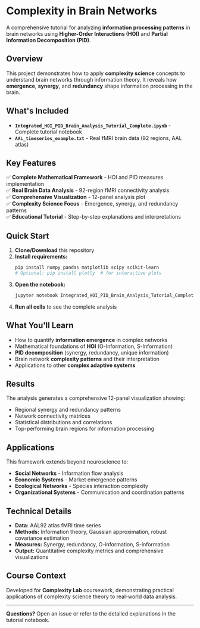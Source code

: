 # Complexity in Brain Networks

A comprehensive tutorial for analyzing **information processing patterns** in brain networks using **Higher-Order Interactions (HOI)** and **Partial Information Decomposition (PID)**.

## Overview

This project demonstrates how to apply **complexity science** concepts to understand brain networks through information theory. It reveals how **emergence**, **synergy**, and **redundancy** shape information processing in the brain.

## What's Included

- **`Integrated_HOI_PID_Brain_Analysis_Tutorial_Complete.ipynb`** - Complete tutorial notebook
- **`AAL_timeseries_example.txt`** - Real fMRI brain data (92 regions, AAL atlas)

## Key Features

✅ **Complete Mathematical Framework** - HOI and PID measures implementation  
✅ **Real Brain Data Analysis** - 92-region fMRI connectivity analysis  
✅ **Comprehensive Visualization** - 12-panel analysis plot  
✅ **Complexity Science Focus** - Emergence, synergy, and redundancy patterns  
✅ **Educational Tutorial** - Step-by-step explanations and interpretations  

## Quick Start

1. **Clone/Download** this repository
2. **Install requirements:**
   ```bash
   pip install numpy pandas matplotlib scipy scikit-learn
   # Optional: pip install plotly  # for interactive plots
   ```
3. **Open the notebook:**
   ```bash
   jupyter notebook Integrated_HOI_PID_Brain_Analysis_Tutorial_Complete.ipynb
   ```
4. **Run all cells** to see the complete analysis

## What You'll Learn

- How to quantify **information emergence** in complex networks
- Mathematical foundations of **HOI** (O-Information, S-Information)  
- **PID decomposition** (synergy, redundancy, unique information)
- Brain network **complexity patterns** and their interpretation
- Applications to other **complex adaptive systems**

## Results

The analysis generates a comprehensive 12-panel visualization showing:
- Regional synergy and redundancy patterns
- Network connectivity matrices  
- Statistical distributions and correlations
- Top-performing brain regions for information processing

## Applications

This framework extends beyond neuroscience to:
- **Social Networks** - Information flow analysis
- **Economic Systems** - Market emergence patterns  
- **Ecological Networks** - Species interaction complexity
- **Organizational Systems** - Communication and coordination patterns

## Technical Details

- **Data:** AAL92 atlas fMRI time series
- **Methods:** Information theory, Gaussian approximation, robust covariance estimation
- **Measures:** Synergy, redundancy, O-information, S-information
- **Output:** Quantitative complexity metrics and comprehensive visualizations

## Course Context

Developed for **Complexity Lab** coursework, demonstrating practical applications of complexity science theory to real-world data analysis.

---

**Questions?** Open an issue or refer to the detailed explanations in the tutorial notebook. 